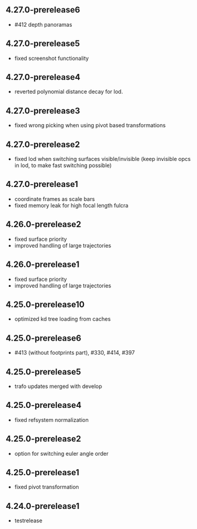 ## 4.27.0-prerelease6
- #412 depth panoramas

## 4.27.0-prerelease5
- fixed screenshot functionality

## 4.27.0-prerelease4
- reverted polynomial distance decay for lod. 

## 4.27.0-prerelease3
- fixed wrong picking when using pivot based transformations

## 4.27.0-prerelease2
- fixed lod when switching surfaces visible/invisible (keep invisible opcs in lod, to make fast switching possible)

## 4.27.0-prerelease1
- coordinate frames as scale bars
- fixed memory leak for high focal length fulcra

## 4.26.0-prerelease2 
- fixed surface priority 
- improved handling of large trajectories

## 4.26.0-prerelease1
- fixed surface priority 
- improved handling of large trajectories

## 4.25.0-prerelease10
- optimized kd tree loading from caches

## 4.25.0-prerelease6
- #413 (without footprints part), #330, #414, #397

## 4.25.0-prerelease5
- trafo updates merged with develop

## 4.25.0-prerelease4
- fixed refsystem normalization

## 4.25.0-prerelease2
- option for switching euler angle order

## 4.25.0-prerelease1
- fixed pivot transformation

## 4.24.0-prerelease1
- testrelease
